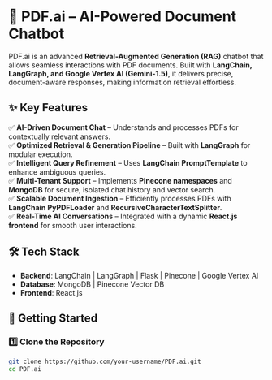 # 📄 PDF.ai – AI-Powered Document Chatbot  

PDF.ai is an advanced **Retrieval-Augmented Generation (RAG)** chatbot that allows seamless interactions with PDF documents. Built with **LangChain, LangGraph, and Google Vertex AI (Gemini-1.5)**, it delivers precise, document-aware responses, making information retrieval effortless.  

## ✨ Key Features  

✅ **AI-Driven Document Chat** – Understands and processes PDFs for contextually relevant answers.  
✅ **Optimized Retrieval & Generation Pipeline** – Built with **LangGraph** for modular execution.  
✅ **Intelligent Query Refinement** – Uses **LangChain PromptTemplate** to enhance ambiguous queries.  
✅ **Multi-Tenant Support** – Implements **Pinecone namespaces** and **MongoDB** for secure, isolated chat history and vector search.  
✅ **Scalable Document Ingestion** – Efficiently processes PDFs with **LangChain PyPDFLoader** and **RecursiveCharacterTextSplitter**.  
✅ **Real-Time AI Conversations** – Integrated with a dynamic **React.js frontend** for smooth user interactions.  

## 🛠 Tech Stack  

- **Backend**: LangChain | LangGraph | Flask | Pinecone | Google Vertex AI  
- **Database**: MongoDB | Pinecone Vector DB  
- **Frontend**: React.js  

## 🚀 Getting Started  

### 1️⃣ Clone the Repository  
```sh
git clone https://github.com/your-username/PDF.ai.git
cd PDF.ai
